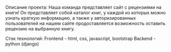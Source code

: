 Описание проекта:
Наша команда представляет сайт с рецензиями на книги! Он представляет собой каталог книг, у каждой из которых можно узнать краткую информацию, а также у авторизированных пользователей на нашем сайте продоставляется возможность оставить рецензию на выбранную книгу.


Стэк технологий:
Frontend - html, css, javascript, bootstrap
Backend - python (django)

